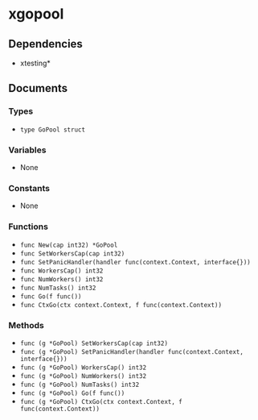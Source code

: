 # xgopool

## Dependencies

+ xtesting*

## Documents

### Types

+ `type GoPool struct`

### Variables

+ None

### Constants

+ None

### Functions

+ `func New(cap int32) *GoPool`
+ `func SetWorkersCap(cap int32)`
+ `func SetPanicHandler(handler func(context.Context, interface{}))`
+ `func WorkersCap() int32`
+ `func NumWorkers() int32`
+ `func NumTasks() int32`
+ `func Go(f func())`
+ `func CtxGo(ctx context.Context, f func(context.Context))`

### Methods

+ `func (g *GoPool) SetWorkersCap(cap int32)`
+ `func (g *GoPool) SetPanicHandler(handler func(context.Context, interface{}))`
+ `func (g *GoPool) WorkersCap() int32`
+ `func (g *GoPool) NumWorkers() int32`
+ `func (g *GoPool) NumTasks() int32`
+ `func (g *GoPool) Go(f func())`
+ `func (g *GoPool) CtxGo(ctx context.Context, f func(context.Context))`
